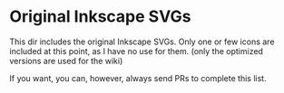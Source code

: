 # Original Inkscape SVGs

This dir includes the original Inkscape SVGs. Only one or few icons are included at this point, as I have no use for them. (only the optimized versions are used for the wiki)

If you want, you can, however, always send PRs to complete this list.

